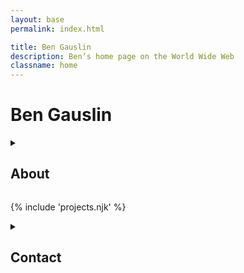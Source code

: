 ```yaml
---
layout: base
permalink: index.html

title: Ben Gauslin
description: Ben’s home page on the World Wide Web
classname: home
---
```

# Ben Gauslin

<details-plus accordion>
  <details id="about">
    <summary>
      <h2>About</h2>
    </summary>

    Hello, I’m an ex-Google engineer and former Chicago architect who now lives in Spain, where I am currently learning Spanish the Hard Way.
    
    This little website is home to some of the web, architecture, and music stuff I’ve made over the years. Please feel free to poke around.

    <img src="images/home/selfie.jpg" alt="" class="avatar">

    <p class="hola">¡Bienvenidos y gracias por visitarme!</p>
  </details>

  {% include 'projects.njk' %}

  <details id="contact">
    <summary>
      <h2>Contact</h2>
    </summary>

    You can reach me via email, voicemail, or WhatsApp.

    {% include 'contact.njk' %}

  </details>
</details-plus>

<style>
  .hola {
    font-size: .9em;
    font-style: italic;
    text-align: center;
  }
</style>
